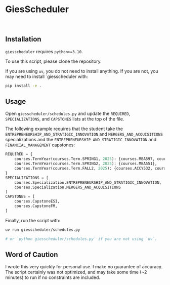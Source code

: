 # GiesScheduler
 
## Installation
`giesscheduler` requires `python>=3.10`.

To use this script, please clone the repository.

If you are using `uv`, you do not need to install anything. If you are not, you may need to install `giesscheduler with:
```bash
pip install -e .
```

## Usage
Open `giesscheduler/schedules.py` and update the `REQUIRED`, `SPECIALIZATIONS`, and `CAPSTONES` lists at the top of the file.


The following example requires that the student take the `ENTREPRENEURSHIP_AND_STRATIGIC_INNOVATION` and `MERGERS_AND_ACQUISITIONS` 
specializations and the `ENTREPRENEURSHIP_AND_STRATIGIC_INNOVATION` and `FINANCIAL_MANAGEMENT` capstones:

```python
REQUIRED = {
    courses.TermYear(courses.Term.SPRING1, 2025): {courses.MBA597, courses.ACCY500},
    courses.TermYear(courses.Term.SPRING2, 2025): {courses.MBA551},
    courses.TermYear(courses.Term.FALL2, 2025): {courses.ACCY532, courses.CapstoneESI},
}
SPECIALIZATIONS = [
    courses.Specialization.ENTREPRENEURSHIP_AND_STRATIGIC_INNOVATION, 
    courses.Specialization.MERGERS_AND_ACQUISITIONS
]
CAPSTONES = [
    courses.CapstoneESI, 
    courses.CapstoneFM,
]
```

Finally, run the script with:
```bash
uv run giesscheduler/schedules.py

# or `python giesscheduler/schedules.py` if you are not using `uv`.
```

## Word of Caution
I wrote this very quickly for personal use. I make no guarantee of accuracy. The script certainly was not optimized, and may take some time (~2 minutes) to run if no constraints are included.
